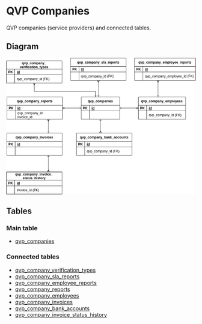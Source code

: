 QVP Companies
===============

QVP companies (service providers) and connected tables.

Diagram
--------

![qvp-companies](img/qvp-companies.png)

Tables
-------

### Main table ###

- [qvp_companies](../tables/qvp_companies.md)  


### Connected tables ###

- [qvp_company_verification_types](../tables/qvp_company_verification_types.md)  
- [qvp_company_sla_reports](../tables/qvp_company_sla_reports.md)  
- [qvp_company_employee_reports](../tables/qvp_company_employee_reports.md)  
- [qvp_company_reports](../tables/qvp_company_reports.md)  
- [qvp_company_employees](../tables/qvp_company_employees.md)  
- [qvp_company_invoices](../tables/qvp_company_invoices.md)  
- [qvp_company_bank_accounts](../tables/qvp_company_bank_accounts.md)  
- [qvp_company_invoice_status_history](../tables/qvp_company_invoice_status_history.md)  
